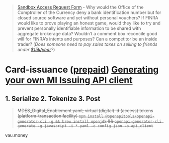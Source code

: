 > [Sandbox Access Request Form](https://developer.mastercard.com/card-issuance/tutorial/try-sandbox-apis/step2/) - Why would the Office of the Comptroller of the Currency deny a bank identification number but for closed source software and yet without personal vouchers? If FINRA would like to prove playing an honest game, would they like to try and prevent personally identifiable information to be shared with aggregate brokerage data? Wouldn’t a comment box reconcile good will for FINRA’s intents and purposes? Can a competitor be an inside trader? (*Does someone need to pay sales taxes on selling to friends under [$15k/year](https://truncatedwholesaletax.com)?*)

# Card-issuance ([prepaid](https://developer.mastercard.com/product/mi-issuing)) [Generating your own MI Issuing API client](https://developer.mastercard.com/card-issuance/documentation/api-basics/#generating-your-own-mi-issuing-api-client)

## 1. Serialize 2. Tokenize 3. Post

>~~MDES_Digital_Enablement.yaml; virtual (digital) id (access) tokens (platform-transaction facility) `npm install @openapitools/openapi-generator-cli -g && brew install openjdk` && `openapi-generator-cli generate -g javascript -i *.yaml -c config.json -o api_client`~~

vau.money